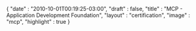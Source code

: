 {
  "date" : "2010-10-01T00:19:25-03:00",
  "draft" : false,
  "title" : "MCP - Application Development Foundation",
  "layout" : "certification",
  "image" : "mcp",
  "highlight" : true
}
